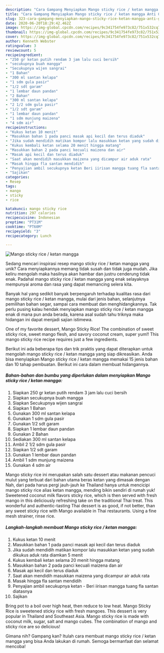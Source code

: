 ```yaml
---
description: "Cara Gampang Menyiapkan Mango sticky rice / ketan mangga Anti Gagal"
title: "Cara Gampang Menyiapkan Mango sticky rice / ketan mangga Anti Gagal"
slug: 323-cara-gampang-menyiapkan-mango-sticky-rice-ketan-mangga-anti-gagal
date: 2020-06-20T18:29:42.462Z
image: https://img-global.cpcdn.com/recipes/9c341754fe973c82/751x532cq70/mango-sticky-rice-ketan-mangga-foto-resep-utama.jpg
thumbnail: https://img-global.cpcdn.com/recipes/9c341754fe973c82/751x532cq70/mango-sticky-rice-ketan-mangga-foto-resep-utama.jpg
cover: https://img-global.cpcdn.com/recipes/9c341754fe973c82/751x532cq70/mango-sticky-rice-ketan-mangga-foto-resep-utama.jpg
author: Kenneth Webster
ratingvalue: 3
reviewcount: 5
recipeingredient:
- "250 gr ketan putih rendam 3 jam lalu cuci bersih"
- "secukupnya buah mangga"
- "Secukupnya wijen sangrai"
- "1 Bahan"
- "300 ml santan kelapa"
- "1 sdm gula pasir"
- "1/2 sdt garam"
- "1 lembar daun pandan"
- "2 Bahan"
- "300 ml santan kelapa"
- "2 1/2 sdm gula pasir"
- "1/2 sdt garam"
- "1 lembar daun pandan"
- "1 sdm munjung maizena"
- "4 sdm air"
recipeinstructions:
- "Kukus ketan 10 menit"
- "Masukkan bahan 1 pada panci masak api kecil dan terus diaduk"
- "Jika sudah mendidih matikan kompor lalu masukkan ketan yang sudah dikukus aduk rata diamkan 5 menit"
- "Kukus kembali ketan selama 20 menit hingga matang"
- "Masukkan bahan 2 pada panci kecuali maizena dan air"
- "Masak api kecil dan terus diaduk"
- "Saat akan mendidih masukkan maizena yang dicampur air aduk rata"
- "Masak hingga fla santan mendidih"
- "Penyajian ambil secukupnya ketan Beri iirisan mangga tuang fla santan diatasnya"
- "Sajikan"
categories:
- Resep
tags:
- mango
- sticky
- rice

katakunci: mango sticky rice 
nutrition: 297 calories
recipecuisine: Indonesian
preptime: "PT31M"
cooktime: "PT60M"
recipeyield: "3"
recipecategory: Lunch

---
```



![Mango sticky rice / ketan mangga](https://img-global.cpcdn.com/recipes/9c341754fe973c82/751x532cq70/mango-sticky-rice-ketan-mangga-foto-resep-utama.jpg)

Sedang mencari inspirasi resep mango sticky rice / ketan mangga yang unik? Cara menyiapkannya memang tidak susah dan tidak juga mudah. Jika keliru mengolah maka hasilnya akan hambar dan justru cenderung tidak enak. Padahal mango sticky rice / ketan mangga yang enak selayaknya mempunyai aroma dan rasa yang dapat memancing selera kita.

Banyak hal yang sedikit banyak berpengaruh terhadap kualitas rasa dari mango sticky rice / ketan mangga, mulai dari jenis bahan, selanjutnya pemilihan bahan segar, sampai cara membuat dan menghidangkannya. Tak perlu pusing kalau hendak menyiapkan mango sticky rice / ketan mangga enak di mana pun anda berada, karena asal sudah tahu triknya maka hidangan ini dapat menjadi sajian istimewa.

One of my favorite dessert, Mango Sticky Rice! The combination of sweet sticky rice, sweet mango flesh, and savory coconut cream, super yum!! This mango sticky rice recipe requires just a few ingredients.


Berikut ini ada beberapa tips dan trik praktis yang dapat diterapkan untuk mengolah mango sticky rice / ketan mangga yang siap dikreasikan. Anda bisa menyiapkan Mango sticky rice / ketan mangga memakai 15 jenis bahan dan 10 tahap pembuatan. Berikut ini cara dalam membuat hidangannya.

<!--inarticleads1-->

##### Bahan-bahan dan bumbu yang diperlukan dalam menyiapkan Mango sticky rice / ketan mangga:

1. Siapkan 250 gr ketan putih rendam 3 jam lalu cuci bersih
1. Siapkan secukupnya buah mangga
1. Siapkan Secukupnya wijen sangrai
1. Siapkan 1 Bahan
1. Gunakan 300 ml santan kelapa
1. Gunakan 1 sdm gula pasir
1. Gunakan 1/2 sdt garam
1. Siapkan 1 lembar daun pandan
1. Gunakan 2 Bahan
1. Sediakan 300 ml santan kelapa
1. Ambil 2 1/2 sdm gula pasir
1. Siapkan 1/2 sdt garam
1. Gunakan 1 lembar daun pandan
1. Ambil 1 sdm munjung maizena
1. Gunakan 4 sdm air


Mango sticky rice ini merupakan salah satu dessert atau makanan pencuci mulut yang terbuat dari bahan utama beras ketan yang dimasak dengan Nah, dari pada harus pergi jauh-jauh ke Thailand hanya untuk mencicipi mango sticky rice alias ketan mangga, mending bikin sendiri di rumah yuk! Sweetened coconut milk flavors sticky rice, which is then served with fresh mango in this deliciously refreshing take on the traditional Thai treat. This wonderful and authentic-tasting Thai dessert is as good, if not better, than any sweet sticky rice with Mango available in Thai restaurants. Using a fine mesh strainer, rinse rice. 

<!--inarticleads2-->

##### Langkah-langkah membuat Mango sticky rice / ketan mangga:

1. Kukus ketan 10 menit
1. Masukkan bahan 1 pada panci masak api kecil dan terus diaduk
1. Jika sudah mendidih matikan kompor lalu masukkan ketan yang sudah dikukus aduk rata diamkan 5 menit
1. Kukus kembali ketan selama 20 menit hingga matang
1. Masukkan bahan 2 pada panci kecuali maizena dan air
1. Masak api kecil dan terus diaduk
1. Saat akan mendidih masukkan maizena yang dicampur air aduk rata
1. Masak hingga fla santan mendidih
1. Penyajian ambil secukupnya ketan - Beri iirisan mangga tuang fla santan diatasnya
1. Sajikan


Bring pot to a boil over high heat, then reduce to low heat. Mango Sticky Rice is sweetened sticky rice with fresh mangoes. This dessert is very popular in Thailand and Southeast Asia. Mango sticky rice is made with coconut milk, sugar, salt and mango cubes. The combination of mango and sticky rice are so delicious! 

Gimana nih? Gampang kan? Itulah cara membuat mango sticky rice / ketan mangga yang bisa Anda lakukan di rumah. Semoga bermanfaat dan selamat mencoba!
